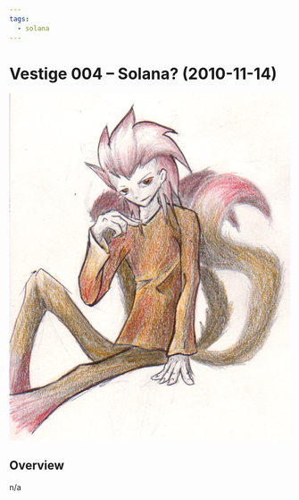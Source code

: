 ```yaml
---
tags:
  - solana
---
```


# Vestige 004 – Solana? (2010-11-14)

<img src="assets/2010-11-14_oldimage-004.png">

## Overview

n/a
